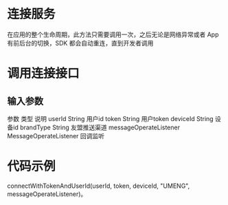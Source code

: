 # 连接服务
在应用的整个生命周期，此方法只需要调用一次，之后无论是网络异常或者 App 有前后台的切换，SDK 都会自动重连，直到开发者调用
# 调用连接接口
## 输入参数
参数	类型	说明
userId	String	用户id
token	String	用户token
deviceId	String	设备id
brandType	String	友盟推送渠道
messageOperateListener	MessageOperateListener	回调监听
# 代码示例
connectWithTokenAndUserId(userId, token, deviceId, "UMENG", messageOperateListener)。
